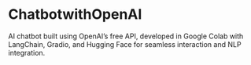 # ChatbotwithOpenAI
AI chatbot built using OpenAI’s free API, developed in Google Colab with LangChain, Gradio, and Hugging Face for seamless interaction and NLP integration.

